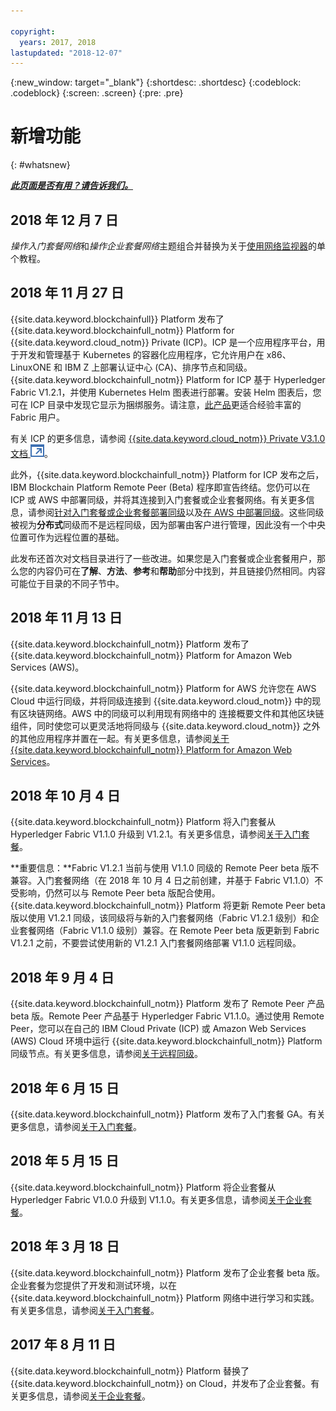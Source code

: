 ```yaml
---

copyright:
  years: 2017, 2018
lastupdated: "2018-12-07"
---
```


{:new_window: target="_blank"}
{:shortdesc: .shortdesc}
{:codeblock: .codeblock}
{:screen: .screen}
{:pre: .pre}

# 新增功能
{: #whatsnew}

***[此页面是否有用？请告诉我们。](https://www.surveygizmo.com/s3/4501493/IBM-Blockchain-Documentation)***

## 2018 年 12 月 7 日

*操作入门套餐网络*和*操作企业套餐网络*主题组合并替换为关于[使用网络监视器](/docs/services/blockchain/v10_dashboard.html)的单个教程。

## 2018 年 11 月 27 日

{{site.data.keyword.blockchainfull}} Platform 发布了 {{site.data.keyword.blockchainfull_notm}} Platform for {{site.data.keyword.cloud_notm}} Private (ICP)。ICP 是一个应用程序平台，用于开发和管理基于 Kubernetes 的容器化应用程序，它允许用户在 x86、LinuxONE 和 IBM Z 上部署认证中心 (CA)、排序节点和同级。{{site.data.keyword.blockchainfull_notm}} Platform for ICP 基于 Hyperledger Fabric V1.2.1，并使用 Kubernetes Helm 图表进行部署。安装 Helm 图表后，您可在 ICP 目录中发现它显示为捆绑服务。请注意，[此产品](/docs/services/blockchain/ibp-for-icp-about.html)更适合经验丰富的 Fabric 用户。

有关 ICP 的更多信息，请参阅 [{{site.data.keyword.cloud_notm}} Private V3.1.0 文档 ![外部链接图标](images/external_link.svg "外部链接图标")](https://www.ibm.com/support/knowledgecenter/SSBS6K_3.1.0/kc_welcome_containers.html "{{site.data.keyword.cloud_notm}} Private V3.1.0 文档 ")。

此外，{{site.data.keyword.blockchainfull_notm}} Platform for ICP 发布之后，IBM Blockchain Platform Remote Peer (Beta) 程序即宣告终结。您仍可以在 ICP 或 AWS 中部署同级，并将其连接到入门套餐或企业套餐网络。有关更多信息，请参阅[针对入门套餐或企业套餐部署同级](/docs/services/blockchain/howto/peer_deploy_ibp.html)以及[在 AWS 中部署同级](/docs/services/blockchain/howto/remote_peer_aws.html)。这些同级被视为**分布式**同级而不是远程同级，因为部署由客户进行管理，因此没有一个中央位置可作为远程位置的基础。

此发布还首次对文档目录进行了一些改进。如果您是入门套餐或企业套餐用户，那么您的内容仍可在**了解**、**方法**、**参考**和**帮助**部分中找到，并且链接仍然相同。内容可能位于目录的不同子节中。

## 2018 年 11 月 13 日

{{site.data.keyword.blockchainfull_notm}} Platform 发布了 {{site.data.keyword.blockchainfull_notm}} Platform for Amazon Web Services (AWS)。

{{site.data.keyword.blockchainfull_notm}} Platform for AWS 允许您在 AWS Cloud 中运行同级，并将同级连接到 {{site.data.keyword.cloud_notm}} 中的现有区块链网络。AWS 中的同级可以利用现有网络中的
连接概要文件和其他区块链组件，同时使您可以更灵活地将同级与 {{site.data.keyword.cloud_notm}} 之外的其他应用程序并置在一起。有关更多信息，请参阅[关于 {{site.data.keyword.blockchainfull_notm}} Platform for Amazon Web Services](/docs/services/blockchain/howto/remote_peer.html)。

## 2018 年 10 月 4 日

{{site.data.keyword.blockchainfull_notm}} Platform 将入门套餐从 Hyperledger Fabric V1.1.0 升级到 V1.2.1。有关更多信息，请参阅[关于入门套餐](/docs/services/blockchain/starter_plan.html)。

**重要信息：**Fabric V1.2.1 当前与使用 V1.1.0 同级的 Remote Peer beta 版不兼容。入门套餐网络（在 2018 年 10 月 4 日之前创建，并基于 Fabric V1.1.0）不受影响，仍然可以与 Remote Peer beta 版配合使用。{{site.data.keyword.blockchainfull_notm}} Platform 将更新 Remote Peer beta 版以使用 V1.2.1 同级，该同级将与新的入门套餐网络（Fabric V1.2.1 级别）和企业套餐网络（Fabric V1.1.0 级别）兼容。在 Remote Peer beta 版更新到 Fabric V1.2.1 之前，不要尝试使用新的 V1.2.1 入门套餐网络部署 V1.1.0 远程同级。

## 2018 年 9 月 4 日

{{site.data.keyword.blockchainfull_notm}} Platform 发布了 Remote Peer 产品 beta 版。Remote Peer 产品基于 Hyperledger Fabric V1.1.0。通过使用 Remote Peer，您可以在自己的 IBM Cloud Private (ICP) 或 Amazon Web Services (AWS) Cloud 环境中运行 {{site.data.keyword.blockchainfull_notm}} Platform 同级节点。有关更多信息，请参阅[关于远程同级](/docs/services/blockchain/howto/remote_peer.html)。

## 2018 年 6 月 15 日

{{site.data.keyword.blockchainfull_notm}} Platform 发布了入门套餐 GA。有关更多信息，请参阅[关于入门套餐](/docs/services/blockchain/starter_plan.html)。

## 2018 年 5 月 15 日

{{site.data.keyword.blockchainfull_notm}} Platform 将企业套餐从 Hyperledger Fabric V1.0.0 升级到 V1.1.0。有关更多信息，请参阅[关于企业套餐](/docs/services/blockchain/enterprise_plan.html)。

## 2018 年 3 月 18 日

{{site.data.keyword.blockchainfull_notm}} Platform 发布了企业套餐 beta 版。企业套餐为您提供了开发和测试环境，以在 {{site.data.keyword.blockchainfull_notm}} Platform 网络中进行学习和实践。有关更多信息，请参阅[关于入门套餐](/docs/services/blockchain/starter_plan.html)。

## 2017 年 8 月 11 日

{{site.data.keyword.blockchainfull_notm}} Platform 替换了 {{site.data.keyword.blockchainfull_notm}} on Cloud，并发布了企业套餐。有关更多信息，请参阅[关于企业套餐](/docs/services/blockchain/enterprise_plan.html)。

